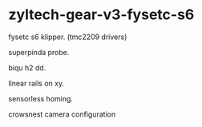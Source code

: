 # zyltech-gear-v3-fysetc-s6

fysetc s6 klipper. (tmc2209 drivers)

superpinda probe. 

biqu h2 dd.

linear rails on xy.

sensorless homing.

crowsnest camera configuration
